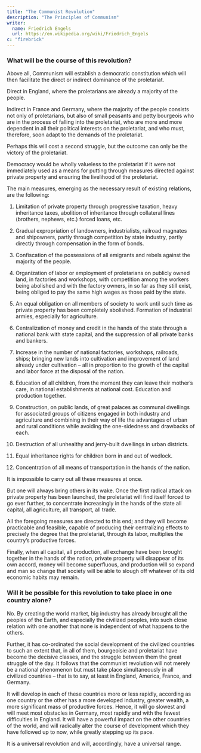 ```yaml
---
title: "The Communist Revolution"
description: "The Principles of Communism"
writer:
  name: Friedrich Engels
  url: https://en.wikipedia.org/wiki/Friedrich_Engels
c: "firebrick"
---
```




### What will be the course of this revolution?

Above all, Communism will establish a democratic constitution which will then facilitate the direct or indirect dominance of the proletariat. 

Direct in England, where the proletarians are already a majority of the people. 

Indirect in France and Germany, where the majority of the people consists not only of proletarians, but also of small peasants and petty bourgeois who are in the process of falling into the proletariat, who are more and more dependent in all their political interests on the proletariat, and who must, therefore, soon adapt to the demands of the proletariat. 

Perhaps this will cost a second struggle, but the outcome can only be the victory of the proletariat.

Democracy would be wholly valueless to the proletariat if it were not immediately used as a means for putting through measures directed against private property and ensuring the livelihood of the proletariat. 

The main measures, emerging as the necessary result of existing relations, are the following:

1. Limitation of private property through progressive taxation, heavy inheritance taxes, abolition of inheritance through collateral lines (brothers, nephews, etc.) forced loans, etc.

2. Gradual expropriation of landowners, industrialists, railroad magnates and shipowners, partly through competition by state industry, partly directly through compensation in the form of bonds.

3. Confiscation of the possessions of all emigrants and rebels against the majority of the people.

4. Organization of labor or employment of proletarians on publicly owned land, in factories and workshops, with competition among the workers being abolished and with the factory owners, in so far as they still exist, being obliged to pay the same high wages as those paid by the state.

5. An equal obligation on all members of society to work until such time as private property has been completely abolished. Formation of industrial armies, especially for agriculture.

6. Centralization of money and credit in the hands of the state through a national bank with state capital, and the suppression of all private banks and bankers.

7. Increase in the number of national factories, workshops, railroads, ships; bringing new lands into cultivation and improvement of land already under cultivation – all in proportion to the growth of the capital and labor force at the disposal of the nation.

8. Education of all children, from the moment they can leave their mother’s care, in national establishments at national cost. Education and production together.

9. Construction, on public lands, of great palaces as communal dwellings for associated groups of citizens engaged in both industry and agriculture and combining in their way of life the advantages of urban and rural conditions while avoiding the one-sidedness and drawbacks of each.

10. Destruction of all unhealthy and jerry-built dwellings in urban districts.

11. Equal inheritance rights for children born in and out of wedlock.

12. Concentration of all means of transportation in the hands of the nation.


It is impossible to carry out all these measures at once. 

But one will always bring others in its wake. Once the first radical attack on private property has been launched, the proletariat will find itself forced to go ever further, to concentrate increasingly in the hands of the state all capital, all agriculture, all transport, all trade. 

All the foregoing measures are directed to this end; and they will become practicable and feasible, capable of producing their centralizing effects to precisely the degree that the proletariat, through its labor, multiplies the country’s productive forces.

Finally, when all capital, all production, all exchange have been brought together in the hands of the nation, private property will disappear of its own accord, money will become superfluous, and production will so expand and man so change that society will be able to slough off whatever of its old economic habits may remain.




### Will it be possible for this revolution to take place in one country alone?

No. By creating the world market, big industry has already brought all the peoples of the Earth, and especially the civilized peoples, into such close relation with one another that none is independent of what happens to the others.

Further, it has co-ordinated the social development of the civilized countries to such an extent that, in all of them, bourgeoisie and proletariat have become the decisive classes, and the struggle between them the great struggle of the day. It follows that the communist revolution will not merely be a national phenomenon but must take place simultaneously in all civilized countries – that is to say, at least in England, America, France, and Germany.

It will develop in each of these countries more or less rapidly, according as one country or the other has a more developed industry, greater wealth, a more significant mass of productive forces. Hence, it will go slowest and will meet most obstacles in Germany, most rapidly and with the fewest difficulties in England. It will have a powerful impact on the other countries of the world, and will radically alter the course of development which they have followed up to now, while greatly stepping up its pace.

It is a universal revolution and will, accordingly, have a universal range.


